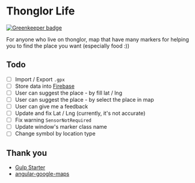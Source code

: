 # Thonglor Life

[![Greenkeeper badge](https://badges.greenkeeper.io/jojoee/thonglor-life.svg)](https://greenkeeper.io/)

For anyone who live on thonglor, map that have many markers for helping you to find the place you want (especially food :))

## Todo

- [ ] Import / Export `.gpx`
- [ ] Store data into [Firebase](https://www.firebase.com/)
- [ ] User can suggest the place - by fill lat / lng
- [ ] User can suggest the place - by select the place in map
- [ ] User can give me a feedback
- [ ] Update and fix Lat / Lng (currently, it's not accurate)
- [ ] Fix warning `SensorNotRequired`
- [ ] Update window's marker class name
- [ ] Change symbol by location type

## Thank you

- [Gulp Starter](https://github.com/jojoee/gulp-starter)
- [angular-google-maps](https://github.com/angular-ui/angular-google-maps)

